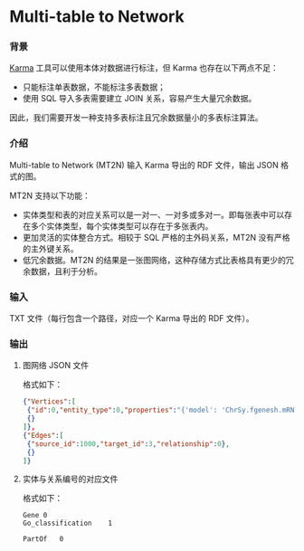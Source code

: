 # Multi-table to Network

### 背景

[Karma](https://github.com/usc-isi-i2/Web-Karma) 工具可以使用本体对数据进行标注，但 Karma 也存在以下两点不足：

- 只能标注单表数据，不能标注多表数据；
- 使用 SQL 导入多表需要建立 JOIN 关系，容易产生大量冗余数据。

因此，我们需要开发一种支持多表标注且冗余数据量小的多表标注算法。

### 介绍

Multi-table to Network (MT2N) 输入 Karma 导出的 RDF 文件，输出 JSON 格式的图。

MT2N 支持以下功能：

- 实体类型和表的对应关系可以是一对一、一对多或多对一。即每张表中可以存在多个实体类型，每个实体类型可以存在于多张表内。
- 更加灵活的实体整合方式。相较于 SQL 严格的主外码关系，MT2N 没有严格的主外键关系。
- 低冗余数据。MT2N 的结果是一张图网络，这种存储方式比表格具有更少的冗余数据，且利于分析。

### 输入

TXT 文件（每行包含一个路径，对应一个 Karma 导出的 RDF 文件）。

### 输出

1. 图网络 JSON 文件

   格式如下：

   ```json
   {"Vertices":[
   	{"id":0,"entity_type":0,"properties":"{'model': 'ChrSy.fgenesh.mRNA.1',..."},
   	{}
   ]},
   {"Edges":[
   	{"source_id":1000,"target_id":3,"relationship":0},
   	{}
   ]}
   ```

2. 实体与关系编号的对应文件
   
   格式如下：
   
   ```
   Gene	0
   Go_classification	1
   
   PartOf	0
   ```
